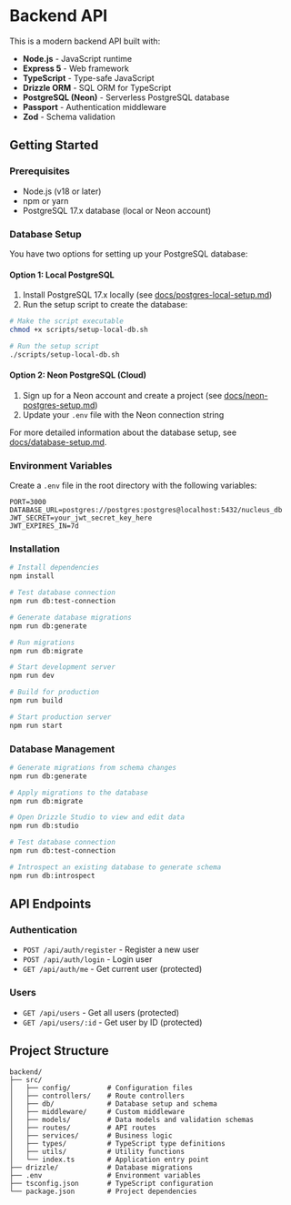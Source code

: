 # Backend API

This is a modern backend API built with:

- **Node.js** - JavaScript runtime
- **Express 5** - Web framework
- **TypeScript** - Type-safe JavaScript
- **Drizzle ORM** - SQL ORM for TypeScript
- **PostgreSQL (Neon)** - Serverless PostgreSQL database
- **Passport** - Authentication middleware
- **Zod** - Schema validation

## Getting Started

### Prerequisites

- Node.js (v18 or later)
- npm or yarn
- PostgreSQL 17.x database (local or Neon account)

### Database Setup

You have two options for setting up your PostgreSQL database:

#### Option 1: Local PostgreSQL

1. Install PostgreSQL 17.x locally (see [docs/postgres-local-setup.md](./docs/postgres-local-setup.md))
2. Run the setup script to create the database:

```bash
# Make the script executable
chmod +x scripts/setup-local-db.sh

# Run the setup script
./scripts/setup-local-db.sh
```

#### Option 2: Neon PostgreSQL (Cloud)

1. Sign up for a Neon account and create a project (see [docs/neon-postgres-setup.md](./docs/neon-postgres-setup.md))
2. Update your `.env` file with the Neon connection string

For more detailed information about the database setup, see [docs/database-setup.md](./docs/database-setup.md).

### Environment Variables

Create a `.env` file in the root directory with the following variables:

```
PORT=3000
DATABASE_URL=postgres://postgres:postgres@localhost:5432/nucleus_db
JWT_SECRET=your_jwt_secret_key_here
JWT_EXPIRES_IN=7d
```

### Installation

```bash
# Install dependencies
npm install

# Test database connection
npm run db:test-connection

# Generate database migrations
npm run db:generate

# Run migrations
npm run db:migrate

# Start development server
npm run dev

# Build for production
npm run build

# Start production server
npm run start
```

### Database Management

```bash
# Generate migrations from schema changes
npm run db:generate

# Apply migrations to the database
npm run db:migrate

# Open Drizzle Studio to view and edit data
npm run db:studio

# Test database connection
npm run db:test-connection

# Introspect an existing database to generate schema
npm run db:introspect
```

## API Endpoints

### Authentication

- `POST /api/auth/register` - Register a new user
- `POST /api/auth/login` - Login user
- `GET /api/auth/me` - Get current user (protected)

### Users

- `GET /api/users` - Get all users (protected)
- `GET /api/users/:id` - Get user by ID (protected)

## Project Structure

```
backend/
├── src/
│   ├── config/         # Configuration files
│   ├── controllers/    # Route controllers
│   ├── db/             # Database setup and schema
│   ├── middleware/     # Custom middleware
│   ├── models/         # Data models and validation schemas
│   ├── routes/         # API routes
│   ├── services/       # Business logic
│   ├── types/          # TypeScript type definitions
│   ├── utils/          # Utility functions
│   └── index.ts        # Application entry point
├── drizzle/            # Database migrations
├── .env                # Environment variables
├── tsconfig.json       # TypeScript configuration
└── package.json        # Project dependencies
```
